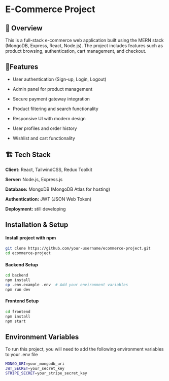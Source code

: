 
# E-Commerce Project

## 🛒 Overview

This is a full-stack e-commerce web application built using the MERN stack (MongoDB, Express, React, Node.js). The project includes features such as product browsing, authentication, cart management, and checkout.


## 🚀Features

- User authentication (Sign-up, Login, Logout)

- Admin panel for product management

- Secure payment gateway integration

- Product filtering and search functionality

- Responsive UI with modern design

- User profiles and order history

- Wishlist and cart functionality
## 🏗️ Tech Stack

**Client:** React, TailwindCSS, Redux Toolkit

**Server:**  Node.js, Express.js

**Database:** MongoDB (MongoDB Atlas for hosting)

**Authentication:** JWT (JSON Web Token)

**Deployment:** still developing 
## Installation & Setup

#### Install project with npm

```bash
git clone https://github.com/your-username/ecommerce-project.git
cd ecommerce-project
```
#### Backend Setup
```bash 
cd backend
npm install
cp .env.example .env  # Add your environment variables
npm run dev
```
#### Frontend Setup
```bash 
cd frontend
npm install
npm start
```
## Environment Variables

To run this project, you will need to add the following environment variables to your .env file

```bash 
MONGO_URI=your_mongodb_uri
JWT_SECRET=your_secret_key
STRIPE_SECRET=your_stripe_secret_key
```

